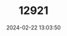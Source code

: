 ---
title: "12921"
category: "Platystigma pronoti"
draft: false
date: 2024-02-22 13:03:50
languages:
  English: ["Atlantic Helicopter"]
---